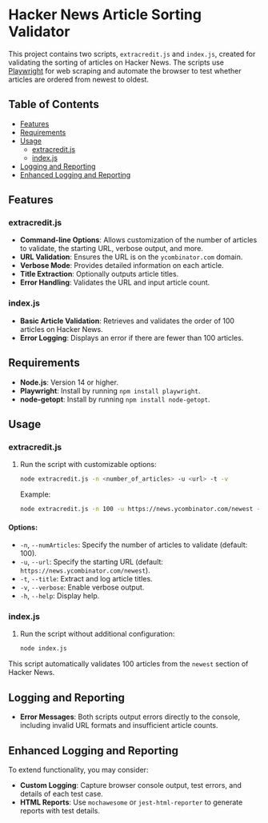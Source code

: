 # Hacker News Article Sorting Validator

This project contains two scripts, `extracredit.js` and `index.js`, created for validating the sorting of articles on Hacker News. The scripts use [Playwright](https://playwright.dev/) for web scraping and automate the browser to test whether articles are ordered from newest to oldest.

## Table of Contents
- [Features](#features)
- [Requirements](#requirements)
- [Usage](#usage)
  - [extracredit.js](#extracreditjs)
  - [index.js](#indexjs)
- [Logging and Reporting](#logging-and-reporting)
- [Enhanced Logging and Reporting](#enhanced-logging-and-reporting)

## Features

### extracredit.js
- **Command-line Options**: Allows customization of the number of articles to validate, the starting URL, verbose output, and more.
- **URL Validation**: Ensures the URL is on the `ycombinator.com` domain.
- **Verbose Mode**: Provides detailed information on each article.
- **Title Extraction**: Optionally outputs article titles.
- **Error Handling**: Validates the URL and input article count.

### index.js
- **Basic Article Validation**: Retrieves and validates the order of 100 articles on Hacker News.
- **Error Logging**: Displays an error if there are fewer than 100 articles.

## Requirements
- **Node.js**: Version 14 or higher.
- **Playwright**: Install by running `npm install playwright`.
- **node-getopt**: Install by running `npm install node-getopt`.

## Usage

### extracredit.js
1. Run the script with customizable options:
    ```bash
    node extracredit.js -n <number_of_articles> -u <url> -t -v
    ```
   Example:
    ```bash
    node extracredit.js -n 100 -u https://news.ycombinator.com/newest -t -v
    ```

#### Options:
- `-n`, `--numArticles`: Specify the number of articles to validate (default: 100).
- `-u`, `--url`: Specify the starting URL (default: `https://news.ycombinator.com/newest`).
- `-t`, `--title`: Extract and log article titles.
- `-v`, `--verbose`: Enable verbose output.
- `-h`, `--help`: Display help.

### index.js
1. Run the script without additional configuration:
    ```bash
    node index.js
    ```

This script automatically validates 100 articles from the `newest` section of Hacker News.

## Logging and Reporting
- **Error Messages**: Both scripts output errors directly to the console, including invalid URL formats and insufficient article counts.

## Enhanced Logging and Reporting
To extend functionality, you may consider:
- **Custom Logging**: Capture browser console output, test errors, and details of each test case.
- **HTML Reports**: Use `mochawesome` or `jest-html-reporter` to generate reports with test details.
```